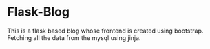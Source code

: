 # Flask-Blog
This is a flask based blog whose frontend is created using bootstrap.
Fetching all the data from the mysql using jinja.

